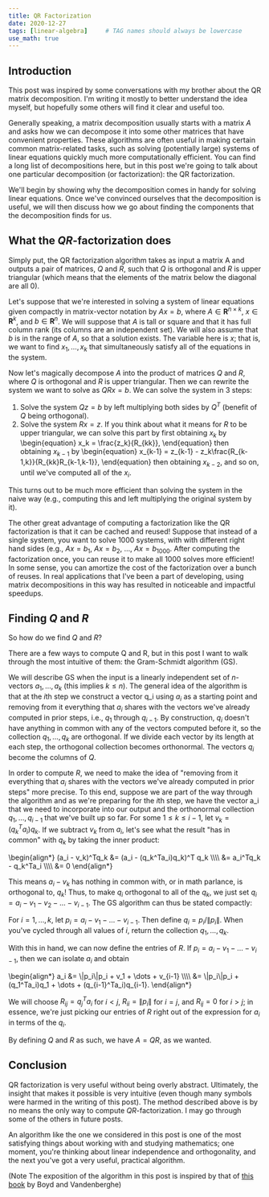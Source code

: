 ```yaml
---
title: QR Factorization
date: 2020-12-27
tags: [linear-algebra]     # TAG names should always be lowercase
use_math: true
---
```


## Introduction

This post was inspired by some conversations with my brother about the QR matrix decomposition. I'm writing it mostly to better understand the idea myself, but hopefully some others will find it clear and useful too.

Generally speaking, a matrix decomposition usually starts with a matrix $A$ and asks how we can decompose it into some other matrices that have convenient properties. These algorithms are often useful in making certain common matrix-related tasks, such as solving (potentially large) systems of linear equations quickly much more computationally efficient. You can find a long list of decompositions here, but in this post we're going to talk about one particular decomposition (or factorization): the QR factorization.

We'll begin by showing why the decomposition comes in handy for solving linear equations. Once we've convinced ourselves that the decomposition is useful, we will then discuss how we go about finding the components that the decomposition finds for us.

## What the $QR$-factorization does

Simply put, the QR factorization algorithm takes as input a matrix A and outputs a pair of matrices, $Q$ and $R$, such that $Q$ is orthogonal and $R$ is upper triangular (which means that the elements of the matrix below the diagonal are all 0).

Let's suppose that we're interested in solving a system of linear equations given compactly in matrix-vector notation by $Ax = b$, where $A \in \mathbf{R}^{n\times k}$, $x \in \mathbf{R}^k$, and $b \in \mathbf{R}^n$. We will suppose that $A$ is tall or square and that it has full column rank (its columns are an independent set). We will also assume that $b$ is in the range of $A$, so that a solution exists. The variable here is $x$; that is, we want to find $x_1, \dots, x_k$ that simultaneously satisfy all of the equations in the system.

Now let's magically decompose $A$ into the product of matrices $Q$ and $R$, where $Q$ is orthogonal and $R$ is upper triangular. Then we can rewrite the system we want to solve as $QRx = b$. We can solve the system in 3 steps:
1. Solve the system $Qz = b$ by left multiplying both sides by $Q^T$ (benefit of $Q$ being orthogonal).
2. Solve the system $Rx = z$. If you think about what it means for $R$ to be upper triangular, we can solve this part by first obtaining $x_k$ by
\begin{equation}
  x_k = \frac{z_k}{R_{kk}},
\end{equation}
then obtaining $x_{k-1}$ by
\begin{equation}
x_{k-1} = z_{k-1} - z_k\frac{R_{k-1,k}}{R_{kk}R_{k-1,k-1}},
\end{equation}
then obtaining $x_{k-2}$, and so on, until we've computed all of the $x_i$.

This turns out to be much more efficient than solving the system in the naive way (e.g., computing this and left multiplying the original system by it).

The other great advantage of computing a factorization like the QR factorization is that it can be cached and reused! Suppose that instead of a single system, you want to solve 1000 systems, with with different right hand sides (e.g., $Ax = b_1$, $Ax = b_2$, ..., $Ax = b_{1000}$. After computing the factorization once,  you can reuse it to make all 1000 solves more efficient! In some sense, you can amortize the cost of the factorization over a bunch of reuses. In real applications that I've been a part of developing, using matrix decompositions in this way has resulted in noticeable and impactful speedups.

## Finding $Q$ and $R$
So how do we find $Q$ and $R$?

There are a few ways to compute Q and R, but in this post I want to walk through the most intuitive of them: the Gram-Schmidt algorithm (GS).

We will describe GS when the input is a linearly independent set of $n$-vectors $a_1,\dots,a_k$ (this implies $k \leq n$). The general idea of the algorithm is that at the $i$th step we construct a vector q_i using $a_i$ as a starting point and removing from it everything that $a_i$ shares with the vectors we've already computed in prior steps, i.e., $q_1$ through $q_{i-1}$. By construction, $q_i$ doesn't have anything in common with any of the vectors computed before it, so the collection $q_1,\dots,q_k$ are orthogonal. If we divide each vector by its length at each step, the orthogonal collection becomes orthonormal. The vectors $q_i$ become the columns of $Q$.

In order to compute $R$, we need to make the idea of "removing from it everything that $a_i$ shares with the vectors we've already computed in prior steps" more precise. To this end, suppose we are part of the way through the algorithm and as we're preparing for the $i$th step, we have the vector a_i that we need to incorporate into our output and the orthonormal collection $q_1,\dots,q_{i-1}$ that we've built up so far. For some $1 \leq k \leq i-1$, let $v_k = (q_k^Ta_i)q_k$. If we subtract $v_k$ from $a_i$, let's see what the result "has in common" with $q_k$ by taking the inner product:

<div>
\begin{align*}
  (a_i - v_k)^Tq_k &= (a_i - (q_k^Ta_i)q_k)^T q_k \\\\
  &= a_i^Tq_k - q_k^Ta_i \\\\
  &= 0
\end{align*}
</div>

This means $a_i - v_k$ has nothing in common with, or in math parlance, is orthogonal to, $q_k$! Thus, to make $q_i$ orthogonal to all of the $q_k$, we just set $q_i = a_i - v_1 - v_2 - \dots - v_{i-1}$. The GS algorithm can thus be stated compactly:

For $i = 1,\dots,k$, let $p_i = a_i - v_1 - \dots - v_{i-1}$. Then define $q_i = p_i / \|p_i\|$. When you've cycled through all values of $i$, return the collection $q_1,\dots,q_k$.

With this in hand, we can now define the entries of $R$. If $p_i = a_i - v_1 - \dots - v_{i-1}$, then we can isolate $a_i$ and obtain

<div>
\begin{align*}
  a_i &= \|p_i\|p_i + v_1 + \dots + v_{i-1} \\\\
  &= \|p_i\|p_i + (q_1^Ta_i)q_1 + \dots + (q_{i-1}^Ta_i)q_{i-1}.
\end{align*}
</div>

We will choose $R_{ij} = q_j^Ta_i$ for $i<j$, $R_{ii} = \|p_i\|$ for $i=j$, and $R_{ij} = 0$ for $i>j$; in essence, we're just picking our entries of $R$ right out of the expression for $a_i$ in terms of the $q_i$.

By defining $Q$ and $R$ as such, we have $A = QR$, as we wanted.

## Conclusion

QR factorization is very useful without being overly abstract. Ultimately, the insight that makes it possible is very intuitive (even though many symbols were harmed in the writing of this post). The method described above is by no means the only way to compute $QR$-factorization. I may go through some of the others in future posts.

An algorithm like the one we considered in this post is one of the most satisfying things about working with and studying mathematics; one moment, you're thinking about linear independence and orthogonality, and the next you've got a very useful, practical algorithm.




(Note The exposition of the algorithm in this post is inspired by that of [this book](http://vmls-book.stanford.edu) by Boyd and Vandenberghe)
